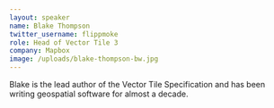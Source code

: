 ```yaml
---
layout: speaker
name: Blake Thompson
twitter_username: flippmoke
role: Head of Vector Tile 3
company: Mapbox
image: /uploads/blake-thompson-bw.jpg
---
```


Blake is the lead author of the Vector Tile Specification and has been writing geospatial software for almost a decade.